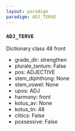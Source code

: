 ```yaml
---
layout: paradigm
paradigm: ADJ_TERVE
---
```

### ` ADJ_TERVE `

Dictionary class 48 front
* grade_dir: strengthen
* plurale_tantum: False
* pos: ADJECTIVE
* stem_diphthong: None
* stem_vowel: None
* upos: ADJ
* harmony: front
* kotus_av: None
* kotus_tn: 48
* clitics: False
* possessive: False
